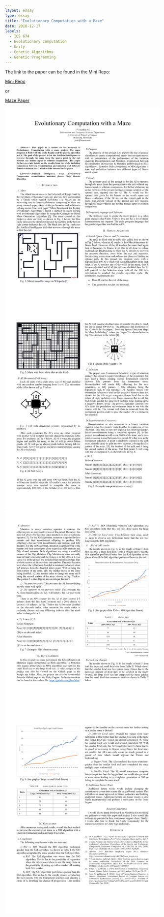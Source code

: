 ```yaml
---
layout: essay
type: essay
title: "Evolutionary Computation with a Maze"
date: 2018-12-17
labels:
  - ICS 674
  - Evolutionary Computation
  - Unity
  - Genetic Algorithms
  - Genetic Programming
---
```


The link to the paper can be found in the Mini Repo: 

<a href="https://github.com/jjhna/Mini"><i class="large github icon "></i>Mini Repo</a>

or 

<a href="https://github.com/jjhna/Mini/blob/master/Na%2C%20Jonathan%20ICS%20674%20Final%20Project%20Paper.pdf"><i class="large github icon "></i>Maze Paper</a>



<img class="ui image" src="../images/EC1.png">

<img class="ui image" src="../images/EC2.png">

<img class="ui image" src="../images/EC3.png">

<img class="ui image" src="../images/EC4.png">
